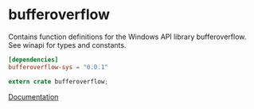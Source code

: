 # bufferoverflow #
Contains function definitions for the Windows API library bufferoverflow. See winapi for types and constants.

```toml
[dependencies]
bufferoverflow-sys = "0.0.1"
```

```rust
extern crate bufferoverflow;
```

[Documentation](https://retep998.github.io/doc/bufferoverflow/)
